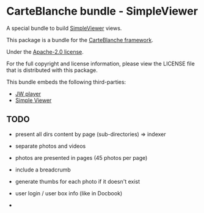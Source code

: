 CarteBlanche bundle - SimpleViewer
=================================

A special bundle to build [SimpleViewer](http://www.simpleviewer.net/) views.

This package is a bundle for the [CarteBlanche framework](http://github.com/php-carteblanche/carteblanche).

Under the [Apache-2.0 license](http://github.com/php-carteblanche/carteblanche/blob/master/LICENSE).

For the full copyright and license information, please view the LICENSE
file that is distributed with this package.

This bundle embeds the following third-parties:

-   [JW player](http://www.jwplayer.com/)
-   [Simple Viewer](http://www.simpleviewer.net/simpleviewer/)

## TODO

- present all dirs content by page (sub-directories) => indexer
- separate photos and videos
- photos are presented in pages (45 photos per page)
- include a breadcrumb
- generate thumbs for each photo if it doesn't exist

- user login / user box info (like in Docbook)
- 
